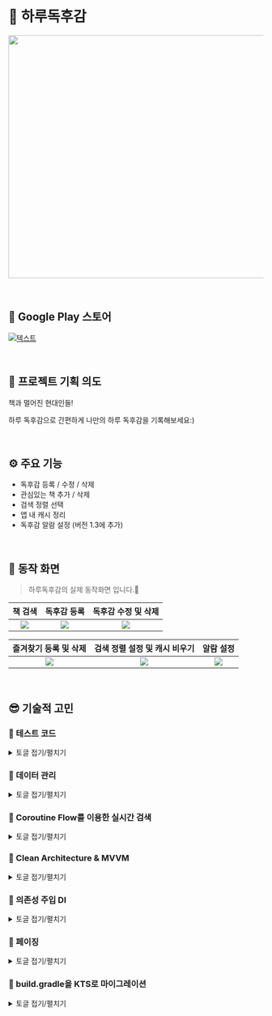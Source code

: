 # 📖 하루독후감
<p align="left"><img src="https://user-images.githubusercontent.com/79504043/196118811-a08a4517-00f5-4d2e-bb50-a07621a854b1.png" width="960" height="480"/></p>

</br>

## 🤖 Google Play 스토어

[![텍스트](https://user-images.githubusercontent.com/79504043/199650037-59fadea7-77b8-429a-b487-8a87742320ab.png)](https://play.google.com/store/apps/details?id=com.stark.booksearchapp)


</br>


## 🚀 프로젝트 기획 의도
책과 멀어진 현대인들!

하루 독후감으로 간편하게 나만의 하루 독후감을 기록해보세요:)

</br>

## ⚙ 주요 기능
- 독후감 등록 / 수정 / 삭제
- 관심있는 책 추가 / 삭제
- 검색 정렬 선택
- 앱 내 캐시 정리
- 독후감 알람 설정 (버전 1.3에 추가)

</br>

## 📱 동작 화면
<Blockquote>
하루독후감의 실제 동작화면 입니다.📖
</Blockquote>

| 책 검색 | 독후감 등록 | 독후감 수정 및 삭제 | 
|:--------:|:--------:|:--------:|
| ![](https://user-images.githubusercontent.com/79504043/197685470-a81b6f61-7a4e-4c2d-a6b9-8b08d4469bea.gif) | ![](https://user-images.githubusercontent.com/79504043/197686020-802409e5-3bd4-49df-9e7f-b4e65e313989.gif) | ![](https://user-images.githubusercontent.com/79504043/197703976-29d05793-b255-4283-8f27-163f194a3ea2.gif) | 


| 즐겨찾기 등록 및 삭제 | 검색 정렬 설정 및 캐시 비우기 | 알람 설정 |
|:--------:|:--------:|:--------:|
| ![](https://user-images.githubusercontent.com/79504043/197687493-2ae69315-3ed0-4877-bed0-8684e8d12567.gif) | ![](https://user-images.githubusercontent.com/79504043/197687561-039e9f8a-1756-4172-8f5a-28951e9fca07.gif) | ![](https://user-images.githubusercontent.com/79504043/199972836-955cc295-f171-4f7f-92fa-ec7015270c66.gif) |


</br>


## 😎 기술적 고민

### 📌 테스트 코드

<details>
<summary>토글 접기/펼치기</summary>
<div markdown="1">

<p align="center"><img src="https://user-images.githubusercontent.com/79504043/196134114-b2a1d796-3be6-46f9-9f1f-ebdf0ad9ef05.png" width="460" height="350"/></p>

> 하루독후감📖 은 Roboletric과 Espresso를 이용하여 앱 테스트를 진행했습니다.

</br>

### 🤷‍♂️ 테스트 자동화의 필요성?

- 수동 테스트
  - 빌드시간 증가, 비용 증가
- 자동 테스트
  - 개발시간 감소, 비용 절감, 견고한 구조

앱을 개발하면 정상적으로 작동하는지 테스트를 수행해야합니다. 하루독후감을 예로 들면 Room 데이터베이스에 독후감과 관심목록이 정상적으로 저장이 되는지 확인하기 위해 애뮬레이터나 단말기를 실행하여
직접 결과를 확인하는 식의 테스트를 진행합니다. 문제가 있다면 로그를 찍어가며 문제가 무엇인지 파악하고 수정하고 다시 테스트 하는 과정을 반복합니다.

이러한 작업은 앱의 규모가 커진다면 빌드하는 시간과 테스트를 UI로 입력하는 시간이 점점 길어질 것입니다. 따라서 하루독후감에 자동 테스트를 적용하기로 하였습니다.

</br>


### 📌 테스트 코드 작성 스타일

**Given-When-Then 스타일**
- **Given** : 어떠한 상태 하에서
- **When** : 어떠한 기능을 실행하면
- **Then** : 어떠한 결과가 나와야 한다.

```kotlin
@Test
fun x1_multiplyBy_2() {
	// Given
	val x = 1
	
	// When
	val result = Utils.multipleBy2(x)

	// Then
	asserEquals(2, result)
}

```
- Given : x가 1일 때
- When : 2를 곱하면
- Then : 2가 나와야한다.


</br>


### 📌 테스트 대상 항목

- **단위 테스트 대상**
  - ViewModel
  - 데이터 레이어 (Data Layer)

- **UI 테스트**
  - 스크린 UI
  - 유저 플로우 (User Flow)
  - 네비게이션 (Navigation)

- **테스트 제외 대상**
  - 프레임워크 자체 동작
  - Activity, Fragment. Service에는 테스트가 필요한 로직을 가능한 배치하지 않음

</br>


### 📌 사용 라이브러리

- **Testing Framework**

  - **Junit4** : Java의 단위 테스트 코드를 작성하기 위해 만들어진 프레임워크로 Jetpack Test 라이브러리는 JUnit4를 기준으로 만들어져 있음. 현재 최산 버전은 JUnit5이나, 안드로이드를 완벽히 지원하지 않음
  - **Robolectric** : JVM 만으로 안드로이드 프레임워크를 테스팅하기 위해 만들어진 프레임워크

- **Assertion**

  - **Truth** : Test를 수행할 때는 Test된 값이 맞는지 Assertion 즉 역설(증명)을 해야하는데 이때 쓰이는 라이브러리

- **UI Testing**

  - **Espresso** : 단일 안드로이드 앱의 UI를 테스트하는 프레임워크



</br>
</div>
</details>

### 📌 데이터 관리

<details>
<summary>토글 접기/펼치기</summary>
<div markdown="1">

<p align="center"><img src="https://user-images.githubusercontent.com/79504043/196143103-3d3fb747-ac4c-47ee-bf38-7fa8f1e604e0.png" width="360" height="250"/></p>


> 하루독후감📖 은 데이터 관리를 위해 Jetpack Room 을 사용했습니다.

</br>

### 📌 서버 없는 데이터관리

하루독후감은 단독으로 진행한 프로젝트이기 때문에 백엔드 즉 서버가 존재하지 않았습니다. 하루독후감에서 사용하는 데이터가 영상과 같은 큰 데이터가 아니기 때문에 데이터를 관리하기 위해 내장 DB를 사용하기로 했습니다.

</br>


### 🤷‍♂️ Room을 선택한 이유

기존에 Android 진영에서는 SQLite를 이용해 단말기 내부에 데이터를 저장하고 있었습니다.

- 미 해군의 구축함에서 이용하기 위해 만들어졌다고 함
- 전 세계에서 1조개가 넘는 DB가 운용되고 있음

</br>


하지만 아래와 같은 이유로 인해 구글에서는 SQLite 보다 Jetpack 라이브러리에 포함된 Room을 사용을 권장하고 있습니다.
- SQL 쿼리에 대해서 올바르게 작성이 되었는지 컴파일 타임에 확인할 수 없다. 이로 인해 잘못된 쿼리 사용으로 영향을 받는 데이터가 생긴다면, 오류를 직접 업데이트를 해야 한다. 이 과정이 시간이 오래 걸리고 에러를 발생시키기도 한다.
- SQL 쿼리와 데이터 객체와의 변환이 자유롭지 못하다. 쿼리를 통해 필터들을 각각 읽고 하나의 데이터 객체의 생성자로서 대입하기 때문에 상용구 코드들이 많이 사용될 수밖에 없다는 단점이 존재한다.


<p align="center"><img src="https://user-images.githubusercontent.com/79504043/196145396-559ba2f7-cff5-47f4-adaa-1395aa6dbe8c.png" width="700" height="200"/></p>

위와 같은 이유로 하루독후감에서는 내장 DB에 데이터를 저장하기 위해 Room 라이브러리를 사용했습니다.


</br>
</div>
</details>

### 📌 Coroutine Flow를 이용한 실시간 검색

<details>
<summary>토글 접기/펼치기</summary>
<div markdown="1">

<p align="center"><img src="https://user-images.githubusercontent.com/79504043/196150169-a3085626-44c2-4f97-9ede-a4366128d72f.png" width="420" height="230"/></p>


> 하루독후감📖은 반응형 프로그래밍을 구현하기 위헤 **Flow**를 이용했습니다.

### 🤷‍♂️ 왜 Flow?

- 기존 명령형 프로그래밍에서는 데이터의 소비자는 데이터를 요청한 후 받은 결과값을 일회성으로 수신합니다.
- 하지만 이러한 방식은 데이터가 필요할 때마다 결과값을 매번 요청해야한다는 점에서 비효율적입니다.
- Coroutine Flow는 단일 값을 반환하는 suspend 함수와 다르게 순차적으로 여러값을 내보낼 수 있습니다.
- 실시간으로 데이터를 내보내며 값을 소비하지 않고도 처리할 수 있는 장점이 있습니다.

<img width="607" alt="Flow" src="https://user-images.githubusercontent.com/79504043/189902836-daefd6b7-54d2-4cd6-867f-796b01f772ca.png">

<br>
</br>

이 장점들을 이용하여 사용자의 이벤트를 받아서 처리하는 기능들을 구현하는데 Flow를 사용하였습니다.

</br>


### 📌 Detail

```kotlin
private fun searchBooks() {
        var startTime = System.currentTimeMillis()
        var endTime: Long

        binding.etSearch.addTextChangedListener { text: Editable? ->
            endTime = System.currentTimeMillis()
            if (endTime - startTime >= SEARCH_BOOKS_TIME_DELAY) {
                text?.let {
                    val query = it.toString().trim()
                    if (query.isNotEmpty()) {
                        searchViewModel.searchBooksPaging(query)
                    }
                }
            }
            startTime = endTime
        }
    }
```

- **실시간 검색기능**
  - EditText에 TextChaneListener를 달아주어 지정한 시간(SEARCH_BOOKS_TIME_DELAY)보다 간격이 커지는 순간 ViewModel의 searchBookPaging 함수에 요청을 보냅니다.
  - 사용자의 입력 이벤트가 발생할 때마다 Flow가 순차적으로 여러값을 처리합니다.
  - 그렇게 받아온 데이터들을 MutableStateFlow에 보관하며 collectLatestStateFlow 확장함수를 통해 옵저빙하며 갱신합니다.

```kotlin
fun <T> Fragment.collectLatestStateFlow(flow: Flow<T>, collector: suspend (T) -> Unit) {
    viewLifecycleOwner.lifecycleScope.launch {
        viewLifecycleOwner.repeatOnLifecycle(Lifecycle.State.STARTED) {
            flow.collectLatest(collector)
        }
    }
}
```

</br>

### 📌 버전 1.1 추가

- 스토어 배포 후 유저 피드백 결과, 빠르게 검색어를 입력할 경우 몇몇 경우 EditText에 친 검색어와 검색결과가 일치하지 않는 이슈가 보고되었습니다.
- 따라서 Flow의 Debounce 키워드를 사용해 사용자의 입력 이벤트가 종료되고 0.2초 후 서버에 검색 요청을 보내는 로직으로 개선하여 이슈를 해결하였습니다.

**SearchFragment**
```kotlin
private fun listenSearchWordChange() {
    binding.etSearch.addTextChangedListener { text ->
        if (text != null) searchViewModel.handleSearchWord(text.toString())
    }
}

private fun updateSearchWord() {
    collectLatestStateFlow(searchViewModel.searchWord) { query ->
        searchViewModel.searchBooksPaging(query)
    }
}
```

**SearchViewModel**
```kotlin
private val _searchWord = MutableSharedFlow<String>()
val searchWord = _searchWord.debounce { 200 }


fun handleSearchWord(word: String) {
    viewModelScope.launch {
        _searchWord.emit(word)
    }
}

fun searchBooksPaging(query: String) {
    viewModelScope.launch {
        bookSearchRepository.searchBooksPaging(query, getSortMode())
            .cachedIn(viewModelScope)
            .collect {
                _searchPagingResult.value = it
            }
    }
}
```


</div>
</details>


### 📌 Clean Architecture & MVVM

<details>
<summary>토글 접기/펼치기</summary>
<div markdown="1">

<p align="center"><img src="https://user-images.githubusercontent.com/79504043/189823885-b9eddb33-861b-4bdf-b152-01ce5fac4a7e.png" width="560" height="400"/></p>

> 하루독후감📖은 프로젝트 아키텍처 패턴으로 MVVM 패턴을 사용했습니다.
</br>

### 🤷‍♂️ 왜 아키텍처 패턴?

아키텍처패턴을 적용한 가장 큰 이유는 [안드로이드 공식문서](https://developer.android.com/topic/architecture)에서 말하는 **Seperation of concerns** 즉 **관심사의 분리**를 하기 위해서 입니다.

코드를 관심사 단위로 나누게 되면 한쪽에서 코드가 변경된다고 해도 다른쪽에서 신경쓸 필요가 없어지므로 유지 보수가 용이하다는 장점이 있습니다.

프로젝트를 꾸준히 유지보수 하기 위해 안드로이드 아키텍처패턴의 적용은 꼭 필요하다고 판단했습니다.

</br>

### 🤷‍♂️ 그렇다면 왜 MVVM?

**MVC 패턴의 단점**
- View와 Model 사이의 의존성이 높음
- Controller가 안드로이드에 종속되기 때문에 테스트가 어려워잠
- Controller에 많은 코드가 모이게 되어 Activity가 비대해잠
- 안드로이드 특성상 Activity가 View 표시와 Controller 역할을 같이 수행해야 하기 때문에 두 요소의 결합도가 높아잠

**MVP 패턴의 단점**
- View와 Presenter가 1:1로 강한 의존성을 가지게 됨
- 각각의 View마다 Presenter가 존재하게 되어서 코드량이 많아져 유지 보수가 힘들어질 수 있음

</br>

**이에 비해 MVVM 패턴은**
- View와 Model 사이의 의존성이 없음
- View는 ViewModel을 참조하지만 ViewModel은 View를 참조하지 않음
- 각각 부분이 독립적이라 모듈화 개발에 적합
- DataBinding을 함께 활용하면 View와 ViewModel 간의 의존성을 낮추고 View에서 처리하는 로직을 감소시킬 수 있음

이에 따라 하루독후감은 MVVM 패턴을 적용하게 되었습니다.

</div>
</details>


### 📌 의존성 주입 DI

<details>
<summary>토글 접기/펼치기</summary>
<div markdown="1">

<p align="center"><img src="https://user-images.githubusercontent.com/79504043/189824297-fff7ce52-6b99-40fa-835a-894678bb25e5.png" width="660" height="400"/></p>

> 하루독후감📖은 의존성 주입(DI)을 위해 Hilt를 사용했습니다.
</br>

### 🤷‍♂️ 의존성주입이 필요한 이유?
- 의존성 주입을 사용하지 않는다면 클래스 내부에서 직접 의존 항목의 인스턴스를 생성하거나, 직접 DI 객체를 만들어 수동으로 의존성을 주입해야 합니다.
- 이러한 방식은 코드의 재사용이 어렵고 리팩토링이 힘듭니다. 또한 ViewModelFactory의 경우 보일러 플레이트 코드가 발생하게 됩니다.

```kotlin
// ViewModel이 Repository를 가지고 있고, Repository가 DataSource를, DataSource는 AssetLoader를 ...
class ViewModelFactory(private val context: Context) : ViewModelProvider.Factory {
    override fun <T : ViewModel> create(modelClass: Class<T>): T {
        return when {
            modelClass.isAssignableFrom(HomeViewModel::class.java) -> {
                HomeViewModel(HomeRepository(HomeAssetDataSource(AssetLoader(context)))) as T
            }
            modelClass.isAssignableFrom(CategoryViewModel::class.java) -> {
                val repository = CategoryRepository(CategoryRemoteDataSource(ApiClient.create()))
                CategoryViewModel(repository) as T
            }
            else -> {
                throw IllegalArgumentException("Failed to create ViewModel: ${modelClass.name}")
            }
        }
    }
}
```

</br>

### 🤷‍♂️ 그렇다면 왜 Hilt?

안드로이드 DI 라이브러리로는 Dagger2, Koin 등의 다른 선택지도 있었지만
- 안드로이드 애플리케이션을 위한 Dagger와 관련 기반 코드들을 간소화
- 쉬운 설정과 가독성/이해도 그리고 앱간 코드 공유를 위한 표준 컴포넌트, 스코프 세트를 생성
- 다양한 빌드 유형에 대한 서로 다른 바인딩을 제공하는 쉬운 방법을 제공

위의 이유와 최근 기업 기술블로그를 보면 DI라이브러리를 Hilt로 이전하는 글을 많이 볼 수 있기에 Hilt를 선택했습니다.


</div>
</details>

### 📌 페이징

<details>
<summary>토글 접기/펼치기</summary>
<div markdown="1">

<p align="center"><img src="https://user-images.githubusercontent.com/79504043/189824780-88d9439f-9f1d-4d69-a663-53db92c6e195.jpeg" width="660" height="350"/></p>

> 하루독후감📖은 서버에서 데이터 페이징 처리를 위해 **Paging3** 와 **Scrool Listener 를 통한 커스텀 구현** 2가지를 이용했습니다.
</br>

### 🤷‍♂️ 왜 페이징인가?

집 매물 데이터 전체를 한번에 요청하여 가져오는 경우, 아래와 같은 문제가 있었습니다.

- 과도한 데이터 요청에 따른 메모리, 데이터 손해

  ⇒ 끝까지 피드를 보는 경우를 제외하면, 필요 이상의 메모리와 데이터가 소모됨

- Layer 사이의 불필요한 데이터 전달

  ⇒ UI Layer, Data Layer 사이에서 필요 이상의 데이터를 주고 받음

즉 **속도는 빠르게, 부하는 적게** 하기 위해 지금 당장 필요한 데이터만 가져올 수 있도록 데이터를 분리하는 작업을 위해 페이징을 적용했습니다.


</div>
</details>

### 📌 build.gradle을 KTS로 마이그레이션

<details>
<summary>토글 접기/펼치기</summary>
<div markdown="1">

<p align="center"><img src="https://user-images.githubusercontent.com/79504043/196152051-90688473-db4b-4865-a63d-187ad90132f8.png" width="350" height="400"/></p>

> 하루독후감📖은 빌드과정을 도와주는 빌드 툴(Build Tool)을 기존 Groovy를 사용하던 Gradle 스크립트를 코틀린으로 마이그레이션했습니다.
</br>

### 🤷‍♂️ Build Tool?

📌 **Build Tool**

- **빌드(Build)란 무엇인가?**
  - **소스 코드를 바이너리 코드로 컴파일 한 다음에 그 바이너리 코드를 서로 링크(Link)해서 실행 가능한 파일로 패키징** 하는 것을 소프트웨어를 빌드한다고 한다,
- **프로덕션의 빌드(Build) 과정**
  - 연관된 의존성 다운로드
  - 소스 코드를 바이너리 코드로 컴파일
  - 바이너리 코드 링크하여 실행가능 파일로 패키징
  - 테스트 수행
  - 프로덕션 시스템에 배포

소스코드를 수정할 때마다 빌드과정을 하나하나 수행하는 것은 노력이 많이 들어가기 때문에 **일반적으로 이 과정을 자동으로 수행해주는 빌드 툴(Build Tool)을 사용**하게 됩니다.

- **Gradle**
  - 2008년에 발표된 **Groovy 언어 기반의 빌드 툴**
  - 규칙에 따라 빌드 파일명은 build.gradle
  - Java와 비슷한 문법을 가진 Groovy 언어를 채택함으로 가독성을 높임
  - **컴파일을 한 필요가 없어짐**

</br>


📌 **안드로이드에서의 Gradle**

- **구글은 Gradle을 기반으로하는 Android SDK Build System을 발표**
- 그런 이유로 Android Studio에서 Gradle을 사용하기 위해서 **Android Gradle Plugin(AGP)**를 제작
- AGP는 Gradle을 기반으로 하면서 안드로이드앱을 빌드하는데 사용하는 몇가지 기능을 추가한 것
- 초기에는 Gradle 릴리즈 버전과 AGP 버전이 일치하지 않는 문제가 있었지만 7.0부터 AGP 메이저 버전을 Gradle버전과 동기화

</br>


📌 **Kotlin Script(KTS)**

- Gradle 5.0에는 큰 변화가 생겼습니다.
  - Java 11 도입
  - Kotlin-DSL 도입
- 이 말은 Groovy를 사용하던 기존의 Gradle 스크립트를 코틀린에서도 할 수 있게 되었습니다.

</br>

📌 **KTS 장점**

- IDE의 지원으로 향상된 편집환경
  - 컴파일 타임에 에러 확인 / 코드 탐색 / 자동 완성 / 구문 강조
- 익숙한 코틀린 언어로 작성 가능

위와 같은 장점을 경험해보고자 Groovy를 사용하던 Gradle 스크립트를 코틀린으로 마이그레이션했습니다.

</div>
</details>
</br>

